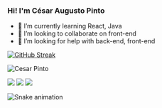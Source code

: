 ### Hi!   I'm César Augusto Pinto 


- 🌱 I’m currently learning React, Java
- 👯 I’m looking to collaborate on front-end
- 🤔 I’m looking for help with back-end, front-end

[![GitHub Streak](https://streak-stats.demolab.com?user=csrap&theme=tokyonight&hide_border=true)](https://git.io/streak-stats)


![Cesar Pinto](https://github-readme-stats.vercel.app/api?username=csrap&show_icons=true&theme=tokyonight)

<div>

 <a href="https://discord.gg/3376" target="_blank"><img src="https://img.shields.io/badge/Discord-7289DA?style=for-the-badge&logo=discord&logoColor=white" target="_blank"></a> 
  <a href = "mailto:caugusto3110@gmail.com"><img src="https://img.shields.io/badge/Gmail-D14836?style=for-the-badge&logo=gmail&logoColor=white" target="_blank"></a>
  <a href="https://www.linkedin.com/in/cesar-augusto-pinto/" target="_blank"><img src="https://img.shields.io/badge/-LinkedIn-%230077B5?style=for-the-badge&logo=linkedin&logoColor=white" target="_blank"></a>   
</div>

![Snake animation](https://github.com/csrap/csrap/blob/output/github-contribution-grid-snake.svg)

